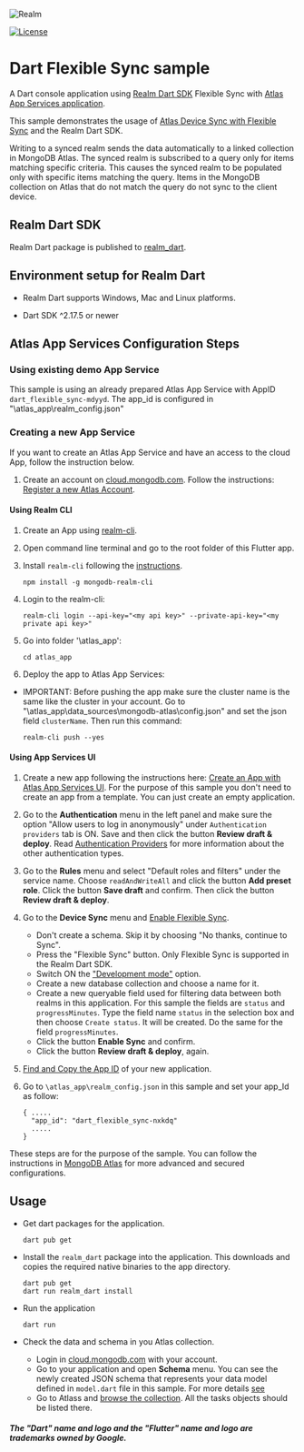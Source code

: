 ![Realm](https://github.com/realm/realm-dart/raw/main/logo.png)

[![License](https://img.shields.io/badge/License-Apache-blue.svg)](LICENSE)

# Dart Flexible Sync sample

A Dart console application using [Realm Dart SDK](https://www.mongodb.com/docs/realm/sdk/flutter/#dart-standalone-realm) Flexible Sync with [Atlas App Services application](https://www.mongodb.com/docs/atlas/app-services/).

This sample demonstrates the usage of [Atlas Device Sync with Flexible Sync](https://www.mongodb.com/docs/realm/sdk/flutter/sync/) and the Realm Dart SDK.

Writing to a synced realm sends the data automatically to a linked collection in MongoDB Atlas. The synced realm is subscribed to a query only for items matching specific criteria.
This causes the synced realm to be populated only with specific items matching the query.
Items in the MongoDB collection on Atlas that do not match the query do not sync to the client device.

## Realm Dart SDK

Realm Dart package is published to [realm_dart](https://pub.dev/packages/realm_dart).

## Environment setup for Realm Dart

* Realm Dart supports Windows, Mac and Linux platforms.

* Dart SDK ^2.17.5 or newer

## Atlas App Services Configuration Steps

### Using existing demo App Service

This sample is using an already prepared Atlas App Service with AppID `dart_flexible_sync-mdyyd`.
The app_id is configured in "\atlas_app\realm_config.json"

### Creating a new App Service

If you want to create an Atlas App Service and have an access to the cloud App, follow the instruction below.

1. Create an account on [cloud.mongodb.com](https://cloud.mongodb.com). Follow the instructions: [Register a new Atlas Account](https://www.mongodb.com/docs/atlas/tutorial/create-atlas-account/#register-a-new-service-account).

#### Using Realm CLI

1. Create an App using [realm-cli](https://www.mongodb.com/docs/atlas/app-services/cli/#mongodb-binary-bin.realm-cli).
1. Open command line terminal and go to the root folder of this Flutter app.
1. Install `realm-cli` following the [instructions](https://www.mongodb.com/docs/atlas/app-services/cli/#mongodb-binary-bin.realm-cli).

    `npm install -g mongodb-realm-cli`

1. Login to the realm-cli:

    `realm-cli login --api-key="<my api key>" --private-api-key="<my private api key>"`

1. Go into folder '\atlas_app':

    `cd atlas_app`

1. Deploy the app to Atlas App Services:
* IMPORTANT: Before pushing the app make sure the cluster name is the same like the cluster in your account. Go to "\atlas_app\data_sources\mongodb-atlas\config.json" and set the json field `clusterName`.
Then run this command:

    `realm-cli push --yes`

#### Using App Services UI

1. Create a new app following the instructions here: [Create an App with Atlas App Services UI](https://www.mongodb.com/docs/atlas/app-services/manage-apps/create/create-with-realm-ui).
    For the purpose of this sample you don't need to create an app from a template. You can just create an empty application.
1. Go to the **Authentication** menu in the left panel and make sure the option "Allow users to log in anonymously" under `Authentication providers` tab is ON. Save and then click the button **Review draft & deploy**. Read [Authentication Providers](https://www.mongodb.com/docs/atlas/app-services/authentication/providers/) for more information about the other authentication types.
1. Go to the **Rules** menu and select "Default roles and filters" under the service name. Choose `readAndWriteAll` and click the button **Add preset role**. Click the button **Save draft** and confirm. Then click the button **Review draft & deploy**.

1. Go to the **Device Sync** menu and [Enable Flexible Sync](https://www.mongodb.com/docs/atlas/app-services/sync/configure/enable-sync/#enable-flexible-sync).
    * Don't create a schema. Skip it by choosing "No thanks, continue to Sync".
    * Press the "Flexible Sync" button. Only Flexible Sync is supported in the Realm Dart SDK.
    * Switch ON the ["Development mode"](https://www.mongodb.com/docs/atlas/app-services/sync/data-model/development-mode/) option.
    * Create a new database collection and choose a name for it.
    * Create a new queryable field used for filtering data between both realms in this application. For this sample the fields are `status` and `progressMinutes`.
        Type the field name `status` in the selection box and then choose `Create status`.
        It will be created.
        Do the same for the field `progressMinutes`.
    * Click the button **Enable Sync** and confirm.
    * Click the button **Review draft & deploy**, again.
1. [Find and Copy the App ID](https://www.mongodb.com/docs/atlas/app-services/reference/find-your-project-or-app-id/) of your new application.
1. Go to `\atlas_app\realm_config.json` in this sample and set your app_Id as follow:
    ```json{
    { .....
      "app_id": "dart_flexible_sync-nxkdq"
      .....
    }
    ```
These steps are for the purpose of the sample. You can follow the instructions in [MongoDB Atlas](https://www.mongodb.com/docs/atlas) for more advanced and secured configurations.

## Usage

* Get dart packages for the application.

    ```
    dart pub get
    ```

* Install the `realm_dart` package into the application. This downloads and copies the required native binaries to the app directory.

    ```
    dart pub get
    dart run realm_dart install
    ```

*  Run the application

    ```
    dart run
    ```

* Check the data and schema in you Atlas collection.
    * Login in [cloud.mongodb.com](https://cloud.mongodb.com) with your account.
    * Go to your application and open **Schema** menu. You can see the newly created JSON schema 
        that represents your data model defined in `model.dart` file in this sample. 
        For more details [see](https://www.mongodb.com/docs/atlas/app-services/schemas/?_ga=2.267468942.1225817147.1654079983-1571915642.1647002315&_gac=1.216786660.1654173423.CjwKCAjwv-GUBhAzEiwASUMm4jBtzETN-YJq0KELgeGLKk-4_6wVAfImtPoBbo-A35_eKjZ1p0Lh_BoCotcQAvD_BwE)
    * Go to Atlass and [browse the collection](https://www.mongodb.com/docs/atlas/atlas-ui/collections/#view-collections). All the tasks objects should be listed there.


##### The "Dart" name and logo and the "Flutter" name and logo are trademarks owned by Google. 
